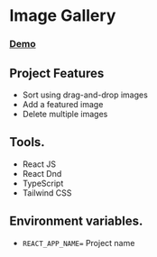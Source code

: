 # Image Gallery

### [Demo](https://image-gallery-online-task.netlify.app/)

## Project Features

- Sort using drag-and-drop images
- Add a featured image
- Delete multiple images

## Tools.

- React JS
- React Dnd
- TypeScript
- Tailwind CSS

## Environment variables.

- `REACT_APP_NAME=` Project name
